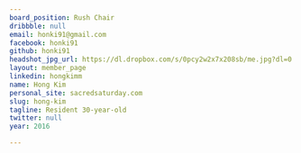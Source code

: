 ```yaml
---
board_position: Rush Chair
dribbble: null
email: honki91@gmail.com
facebook: honki91
github: honki91
headshot_jpg_url: https://dl.dropbox.com/s/0pcy2w2x7x208sb/me.jpg?dl=0
layout: member_page
linkedin: hongkimm
name: Hong Kim
personal_site: sacredsaturday.com
slug: hong-kim
tagline: Resident 30-year-old
twitter: null
year: 2016

---
```

